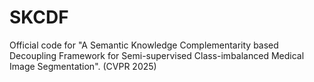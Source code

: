 # SKCDF
Official code for "A Semantic Knowledge Complementarity based Decoupling Framework
for Semi-supervised Class-imbalanced Medical Image Segmentation". (CVPR 2025)
